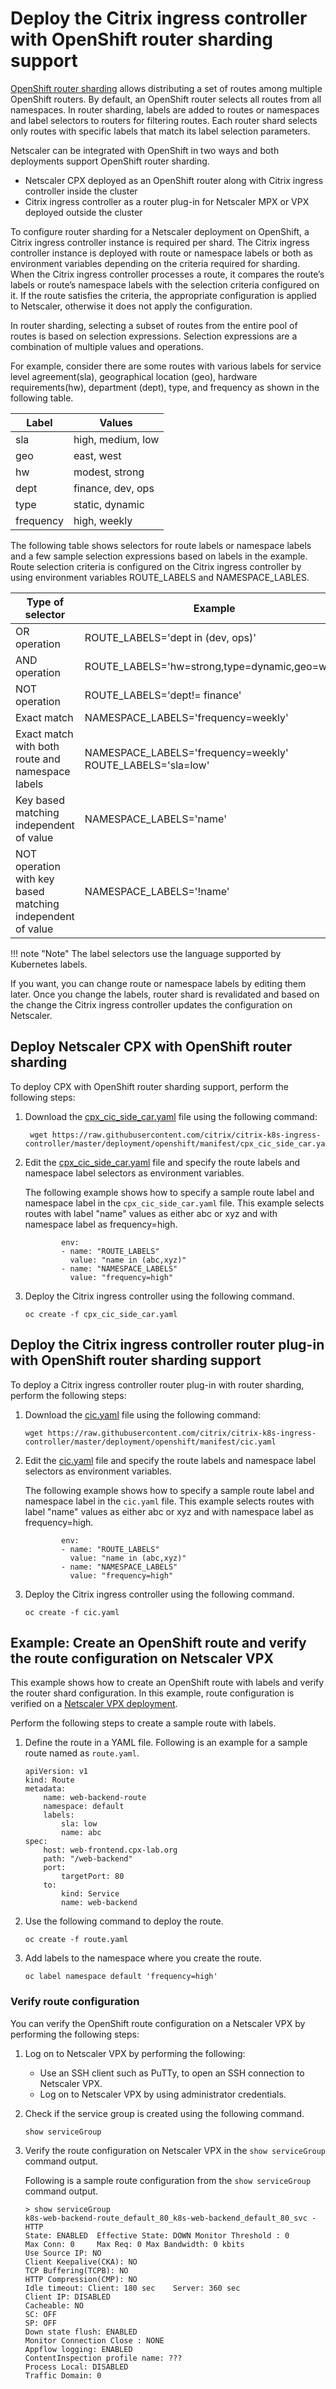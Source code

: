 # Deploy the Citrix ingress controller with OpenShift router sharding support

[OpenShift router sharding](https://docs.openshift.com/container-platform/3.11/architecture/networking/routes.html#router-sharding) allows distributing a set of routes among multiple OpenShift routers. By default, an OpenShift router selects all routes from all namespaces. In router sharding, labels are added to routes or namespaces and label selectors to routers for filtering routes. Each router shard selects only routes with specific labels that match its label selection parameters.

Netscaler can be integrated with OpenShift in two ways and both deployments support OpenShift router sharding.

-  Netscaler CPX deployed as an OpenShift router along with Citrix ingress controller inside the cluster
-  Citrix ingress controller as a router plug-in for Netscaler MPX or VPX deployed outside the cluster

To configure router sharding for a Netscaler deployment on OpenShift, a Citrix ingress controller instance is required per shard. The Citrix ingress controller instance is deployed with route or namespace labels or both as environment variables depending on the criteria required for sharding.
When the Citrix ingress controller processes a route, it compares the route’s labels or route’s namespace labels with the selection criteria configured on it. If the route satisfies the criteria, the appropriate configuration is applied to Netscaler, otherwise it does not apply the configuration.

In router sharding, selecting a subset of routes from the entire pool of routes is based on selection expressions. Selection expressions are a combination of multiple values and operations.

For example, consider there are some routes with various labels for service level agreement(sla), geographical location (geo), hardware requirements(hw), department (dept), type, and frequency as shown in the following table.

| Label   | Values             |
|---------|--------------------|
|  sla    | high, medium, low  |
|  geo    | east, west |
|  hw     |  modest, strong     |  
|  dept   |  finance, dev, ops  |
|  type    | static, dynamic |
| frequency | high, weekly |

The following table shows selectors for route labels or namespace labels and a few sample selection expressions based on labels in the example. Route selection criteria is configured on the Citrix ingress controller by using environment variables ROUTE_LABELS and NAMESPACE_LABLES.

| Type of selector               | Example                       |
|--------------------------------|-------------------------------|
|          OR operation         | ROUTE_LABELS='dept in (dev, ops)'|
|          AND operation         | ROUTE_LABELS='hw=strong,type=dynamic,geo=west' |
|          NOT operation        | ROUTE_LABELS='dept!= finance'     |  
|      Exact match               | NAMESPACE_LABELS='frequency=weekly' |
|      Exact match with both route and namespace labels   |  NAMESPACE_LABELS='frequency=weekly' ROUTE_LABELS='sla=low' |
| Key based matching independent of value | NAMESPACE_LABELS='name'  |
| NOT operation with key based matching independent of value | NAMESPACE_LABELS='!name'  |

!!! note "Note"
    The label selectors use the language supported by Kubernetes labels.

If you want, you can change route or namespace labels by editing them later. Once you change the labels, router shard is revalidated and based on the change the Citrix ingress controller updates the configuration on Netscaler.

## Deploy Netscaler CPX with OpenShift router sharding

To deploy CPX with OpenShift router sharding support, perform the following steps:

1.  Download the [cpx_cic_side_car.yaml](https://raw.githubusercontent.com/citrix/citrix-k8s-ingress-controller/master/deployment/openshift/manifest/cpx_cic_side_car.yaml) file using the following command:

         wget https://raw.githubusercontent.com/citrix/citrix-k8s-ingress-controller/master/deployment/openshift/manifest/cpx_cic_side_car.yaml

2.  Edit the [cpx_cic_side_car.yaml](https://raw.githubusercontent.com/citrix/citrix-k8s-ingress-controller/master/deployment/openshift/manifest/cpx_cic_side_car.yaml) file and specify the route labels and namespace label selectors as environment variables.  

    The following example shows how to specify a sample route label and namespace label in the `cpx_cic_side_car.yaml` file. This example selects routes with label "name" values as either abc or xyz and with namespace label as frequency=high.

                env:    
                - name: "ROUTE_LABELS"
                  value: "name in (abc,xyz)"
                - name: "NAMESPACE_LABELS"
                  value: "frequency=high"       

3.  Deploy the Citrix ingress controller using the following command.

        oc create -f cpx_cic_side_car.yaml

## Deploy the Citrix ingress controller router plug-in with OpenShift router sharding support

To deploy a Citrix ingress controller router plug-in with router sharding, perform the following steps:

1.  Download the [cic.yaml](https://raw.githubusercontent.com/citrix/citrix-k8s-ingress-controller/master/deployment/openshift/manifest/cic.yaml) file using the following command:

        wget https://raw.githubusercontent.com/citrix/citrix-k8s-ingress-controller/master/deployment/openshift/manifest/cic.yaml

2.  Edit the [cic.yaml](https://raw.githubusercontent.com/citrix/citrix-k8s-ingress-controller/master/deployment/openshift/manifest/cic.yaml) file and specify the route labels and namespace label selectors as environment variables.

    The following example shows how to specify a sample route label and namespace label in the `cic.yaml` file. This example selects routes with label "name" values as either abc or xyz and with namespace label as frequency=high.

                env:
                - name: "ROUTE_LABELS"
                  value: "name in (abc,xyz)"
                - name: "NAMESPACE_LABELS"
                  value: "frequency=high"

3.  Deploy the Citrix ingress controller using the following command.

        oc create -f cic.yaml

## **Example:** Create an OpenShift route and verify the route configuration on Netscaler VPX

This example shows how to create an OpenShift route with labels and verify the router shard configuration.
In this example, route configuration is verified on a [Netscaler VPX deployment](#deploy-the-citrix-ingress-controller-router-plug-in-with-openshift-router-sharding-support).

Perform the following steps to create a sample route with labels.

1.  Define the route in a YAML file. Following is an example for a sample route named as `route.yaml`.

        apiVersion: v1
        kind: Route
        metadata:
            name: web-backend-route
            namespace: default
            labels:
                sla: low
                name: abc
        spec:
            host: web-frontend.cpx-lab.org
            path: "/web-backend"
            port:
                targetPort: 80
            to:
                kind: Service
                name: web-backend

1.  Use the following command to deploy the route.

        oc create -f route.yaml

1.  Add labels to the namespace where you create the route.

        oc label namespace default 'frequency=high'

### Verify route configuration

You can verify the OpenShift route configuration on a Netscaler VPX by performing the following steps:

1.  Log on to Netscaler VPX by performing the following:

    -  Use an SSH client such as PuTTy, to open an SSH connection to Netscaler VPX.
    -  Log on to Netscaler VPX by using administrator credentials.

1.  Check if the service group is created using the following command.

        show serviceGroup 

1.  Verify the route configuration on Netscaler VPX in the ``show serviceGroup`` command output.

    Following is a sample route configuration from the ``show serviceGroup`` command output.

        > show serviceGroup
        k8s-web-backend-route_default_80_k8s-web-backend_default_80_svc - HTTP
        State: ENABLED  Effective State: DOWN Monitor Threshold : 0
        Max Conn: 0     Max Req: 0 Max Bandwidth: 0 kbits
        Use Source IP: NO    
        Client Keepalive(CKA): NO
        TCP Buffering(TCPB): NO
        HTTP Compression(CMP): NO
        Idle timeout: Client: 180 sec    Server: 360 sec
        Client IP: DISABLED 
        Cacheable: NO
        SC: OFF
        SP: OFF
        Down state flush: ENABLED
        Monitor Connection Close : NONE
        Appflow logging: ENABLED
        ContentInspection profile name: ???
        Process Local: DISABLED
        Traffic Domain: 0
